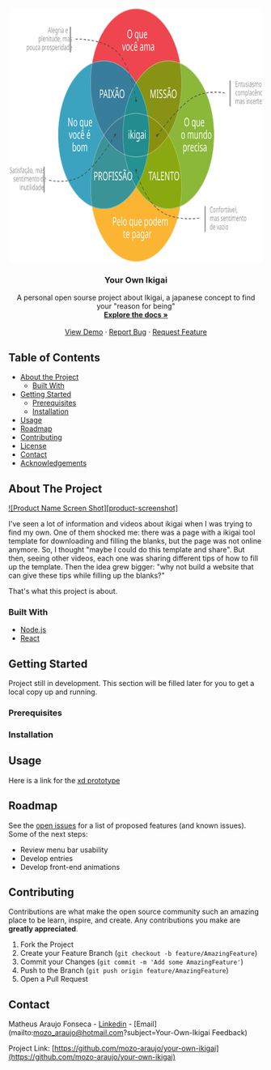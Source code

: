<!-- PROJECT LOGO -->
<br />
<p align="center">
  <a href="https://github.com/mozo-araujo/your-own-ikigai">
    <img src="ikigai_logo.svg" alt="Ikigai Logo" width="500" height="500">
  </a>

  <h3 align="center">Your Own Ikigai</h3>

  <p align="center">
    A personal open sourse project about Ikigai, a japanese concept to find your "reason for being"
    <br />
    <a href="https://github.com/mozo-araujo/your-own-ikigai#about-the-project"><strong>Explore the docs »</strong></a>
    <br />
    <br />
    <a href="https://github.com/mozo-araujo/your-own-ikigai#usage">View Demo</a>
    ·
    <a href="https://github.com/mozo-araujo/your-own-ikigai/issues">Report Bug</a>
    ·
    <a href="https://github.com/mozo-araujo/your-own-ikigai/issues">Request Feature</a>
  </p>
</p>



<!-- TABLE OF CONTENTS -->
## Table of Contents

* [About the Project](#about-the-project)
  * [Built With](#built-with)
* [Getting Started](#getting-started)
  * [Prerequisites](#prerequisites)
  * [Installation](#installation)
* [Usage](#usage)
* [Roadmap](#roadmap)
* [Contributing](#contributing)
* [License](#license)
* [Contact](#contact)
* [Acknowledgements](#acknowledgements)



<!-- ABOUT THE PROJECT -->
## About The Project

[![Product Name Screen Shot][product-screenshot]](https://example.com)

I've seen a lot of information and videos about ikigai when I was trying to find my own. One of them shocked me: there was a page with a ikigai tool template for downloading and filling the blanks, but the page was not online anymore.
So, I thought "maybe I could do this template and share". But then, seeing other videos, each one was sharing different tips of how to fill up the template. Then the idea grew bigger: "why not build a website that can give these tips while filling up the blanks?"

That's what this project is about.

### Built With

* [Node.js](https://nodejs.org/pt/)
* [React](https://pt-br.reactjs.org/)


<!-- GETTING STARTED -->
## Getting Started

Project still in development. This section will be filled later for you to get a local copy up and running.

### Prerequisites


### Installation
 

<!-- USAGE EXAMPLES -->
## Usage

Here is a link for the [xd prototype](https://xd.adobe.com/view/59eb0b46-d7df-4bde-6d97-41d485998f72-2fda/?fullscreen)



<!-- ROADMAP -->
## Roadmap

See the [open issues](https://github.com/mozo-araujo/your-own-ikigai/issues) for a list of proposed features (and known issues).
Some of the next steps:
* Review menu bar usability
* Develop entries
* Develop front-end animations 


<!-- CONTRIBUTING -->
## Contributing

Contributions are what make the open source community such an amazing place to be learn, inspire, and create. Any contributions you make are **greatly appreciated**.

1. Fork the Project
2. Create your Feature Branch (`git checkout -b feature/AmazingFeature`)
3. Commit your Changes (`git commit -m 'Add some AmazingFeature'`)
4. Push to the Branch (`git push origin feature/AmazingFeature`)
5. Open a Pull Request



<!-- LICENSE 
## License
Distributed under the MIT License. See `LICENSE` for more information.
-->


<!-- CONTACT -->
## Contact

Matheus Araujo Fonseca - [Linkedin](https://www.linkedin.com/in/matheus-a-fonseca/) - [Email](mailto:mozo_araujo@hotmail.com?subject=Your-Own-Ikigai Feedback)

Project Link: [https://github.com/mozo-araujo/your-own-ikigai](https://github.com/mozo-araujo/your-own-ikigai)



<!-- ACKNOWLEDGEMENTS
## Acknowledgements
* []()
* []()
* []()
-->




<!-- MARKDOWN LINKS & IMAGES -->
<!-- https://www.markdownguide.org/basic-syntax/#reference-style-links
[contributors-shield]: https://img.shields.io/github/contributors/othneildrew/Best-README-Template.svg?style=flat-square
[contributors-url]: https://github.com/othneildrew/Best-README-Template/graphs/contributors
[forks-shield]: https://img.shields.io/github/forks/othneildrew/Best-README-Template.svg?style=flat-square
[forks-url]: https://github.com/othneildrew/Best-README-Template/network/members
[stars-shield]: https://img.shields.io/github/stars/othneildrew/Best-README-Template.svg?style=flat-square
[stars-url]: https://github.com/othneildrew/Best-README-Template/stargazers
[issues-shield]: https://img.shields.io/github/issues/othneildrew/Best-README-Template.svg?style=flat-square
[issues-url]: https://github.com/othneildrew/Best-README-Template/issues
[license-shield]: https://img.shields.io/github/license/othneildrew/Best-README-Template.svg?style=flat-square
[license-url]: https://github.com/othneildrew/Best-README-Template/blob/master/LICENSE.txt
[linkedin-shield]: https://img.shields.io/badge/-LinkedIn-black.svg?style=flat-square&logo=linkedin&colorB=555
[linkedin-url]: https://linkedin.com/in/othneildrew
[product-screenshot]: images/screenshot.png
-->

